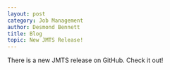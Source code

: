 ```yaml
---
layout: post
category: Job Management
author: Desmond Bennett
title: Blog
topic: New JMTS Release!
---
```


<p>
    There is a new JMTS release on GitHub. Check it out!
</p>